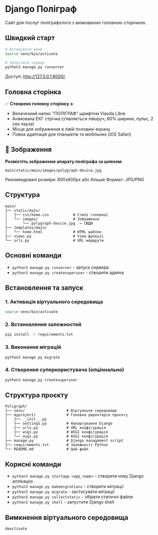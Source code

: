 # Django Поліграф

Сайт для послуг поліграфолога з анімованою головною сторінкою.

## Швидкий старт

```bash
# Активувати венв
source venv/bin/activate

# Запустити сервер
python3 manage.py runserver
```

Доступ: http://127.0.0.1:8000/

## Головна сторінка

✅ **Створено головну сторінку з:**
- Величезний напис "ПОЛІГРАФ" шрифтом Viaoda Libre
- Анімована ЕКГ стрічка (зʼявляється ліворуч, 60% ширини, пульс, 2 сек пауза)
- Місце для зображення в лівій половині екрану
- Повна адаптація для планшетів та мобільних (iOS Safari)

## 📁 Зображення

**Розмістіть зображення апарату поліграфа за шляхом:**
```
main/static/main/images/polygraph-device.jpg
```

Рекомендовані розміри: 800x600px або більше
Формат: JPG/PNG

## Структура

```
main/
├── static/main/
│   ├── css/home.css           # Стилі головної
│   └── images/                # Зображення
│       └── polygraph-device.jpg  ← СЮДИ
├── templates/main/
│   └── home.html              # HTML шаблон
├── views.py                   # View функції
└── urls.py                    # URL маршрути
```

## Основні команди

- `python3 manage.py runserver` - запуск сервера
- `python3 manage.py createsuperuser` - створити адміна

## Встановлення та запуск

### 1. Активація віртуального середовища

```bash
source venv/bin/activate
```

### 2. Встановлення залежностей

```bash
pip install -r requirements.txt
```

### 3. Виконання міграцій

```bash
python3 manage.py migrate
```

### 4. Створення суперкористувача (опціонально)

```bash
python3 manage.py createsuperuser
```

## Структура проєкту

```
Poligraph/
├── venv/                   # Віртуальне середовище
├── myproject/              # Головна директорія проєкту
│   ├── __init__.py
│   ├── settings.py         # Налаштування Django
│   ├── urls.py             # URL конфігурація
│   ├── wsgi.py             # WSGI конфігурація
│   └── asgi.py             # ASGI конфігурація
├── manage.py               # Django management script
├── requirements.txt        # Залежності Python
└── README.md               # Цей файл
```

## Корисні команди

- `python3 manage.py startapp <app_name>` - створити нову Django аплікацію
- `python3 manage.py makemigrations` - створити міграції
- `python3 manage.py migrate` - застосувати міграції
- `python3 manage.py collectstatic` - зібрати статичні файли
- `python3 manage.py shell` - запустити Django shell

## Вимкнення віртуального середовища

```bash
deactivate
``` 